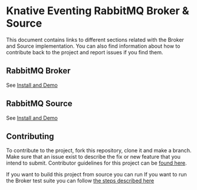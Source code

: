 # Knative Eventing RabbitMQ Broker & Source

This document contains links to different sections related with the Broker and Source implementation.
You can also find information about how to contribute back to the project and report issues if you find them.

## RabbitMQ Broker

See [Install and Demo](broker.md)

## RabbitMQ Source

See [Install and Demo](source.md)

## Contributing

To contribute to the project, fork this repository, clone it and make a branch.
Make sure that an issue exist to describe the fix or new feature that you intend to submit.
Contributor guidelines for this project can be [found here]().

If you want to build this project from source you can run 
If you want to run the Broker test suite you can follow [the steps described here](test.md)
